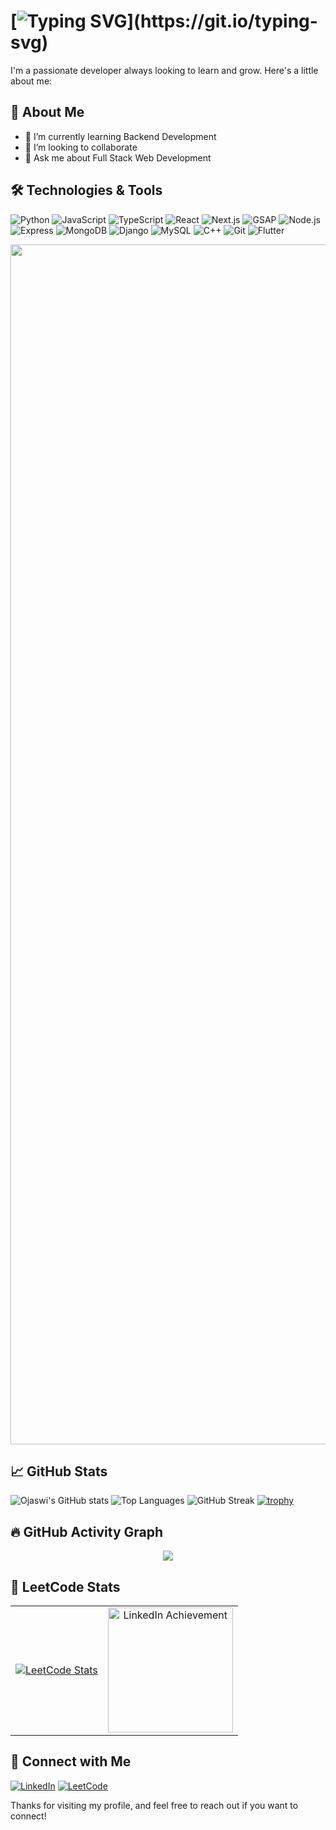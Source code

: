 # [![Typing SVG](https://readme-typing-svg.demolab.com/?lines=Hi+There,+This+is+Ojaswi+👋;Welcome+to+my+GitHub+profile!)](https://git.io/typing-svg)

 I'm a passionate developer always looking to learn and grow. Here's a little about me:

## 🚀 About Me
- 🌱 I’m currently learning Backend Development
- 👯 I’m looking to collaborate
- 💬 Ask me about Full Stack Web Development

## 🛠️ Technologies & Tools

![Python](https://img.shields.io/badge/Python-3776AB?style=for-the-badge&logo=python&logoColor=white)
![JavaScript](https://img.shields.io/badge/JavaScript-F7DF1E?style=for-the-badge&logo=javascript&logoColor=black)
![TypeScript](https://img.shields.io/badge/TypeScript-007ACC?style=for-the-badge&logo=typescript&logoColor=white)
![React](https://img.shields.io/badge/React-61DAFB?style=for-the-badge&logo=react&logoColor=black)
![Next.js](https://img.shields.io/badge/Next.js-000000?style=for-the-badge&logo=next.js&logoColor=white)
![GSAP](https://img.shields.io/badge/GSAP-88CE02?style=for-the-badge&logo=greensock&logoColor=black)
![Node.js](https://img.shields.io/badge/Node.js-339933?style=for-the-badge&logo=node.js&logoColor=white)
![Express](https://img.shields.io/badge/Express-000000?style=for-the-badge&logo=express&logoColor=white)
![MongoDB](https://img.shields.io/badge/MongoDB-47A248?style=for-the-badge&logo=mongodb&logoColor=white)
![Django](https://img.shields.io/badge/Django-092E20?style=for-the-badge&logo=django&logoColor=white)
![MySQL](https://img.shields.io/badge/MySQL-4479A1?style=for-the-badge&logo=mysql&logoColor=white)
![C++](https://img.shields.io/badge/C++-00599C?style=for-the-badge&logo=c%2B%2B&logoColor=white)
![Git](https://img.shields.io/badge/Git-F05032?style=for-the-badge&logo=git&logoColor=white)
![Flutter](https://img.shields.io/badge/Flutter-02569B?style=for-the-badge&logo=flutter&logoColor=white)


<img src="https://www.animatedimages.org/data/media/562/animated-line-image-0184.gif" width="1920" />

## 📈 GitHub Stats

![Ojaswi's GitHub stats](https://github-readme-stats.vercel.app/api?username=ojaswi1234&show_icons=true&theme=radical)
![Top Languages](https://github-readme-stats.vercel.app/api/top-langs/?username=ojaswi1234&layout=compact&theme=radical)
![GitHub Streak](https://github-readme-streak-stats.herokuapp.com/?user=ojaswi1234&theme=radical)
[![trophy](https://github-profile-trophy.vercel.app/?username=ojaswi1234&theme=radical)](https://github.com/ryo-ma/github-profile-trophy)

## 🔥 GitHub Activity Graph

<p align="center">
  <img src="https://github-readme-activity-graph.vercel.app/graph?username=ojaswi1234&theme=react-dark&area=true&hide_border=true" />
</p>


## 🧠 LeetCode Stats

<table>
  <tr>
    <td>
      <a href="https://leetcode.com/ojaswideep2020">
        <img src="https://leetcard.jacoblin.cool/ojaswideep2020?theme=light&animation=true" alt="LeetCode Stats" />
      </a>
    </td>
    <td align="center">
      <img src="https://media.licdn.com/dms/image/v2/D4E22AQFECzlsktkisQ/feedshare-shrink_2048_1536/feedshare-shrink_2048_1536/0/1715583200808?e=2147483647&v=beta&t=Cd_yU9bEHjysx2uv9VVvDLRRHXWcXSFbrCfVf55yhGc" width="200" alt="LinkedIn Achievement" /><br>
        </tr>
</table>






## 🔗 Connect with Me

[![LinkedIn](https://img.shields.io/badge/LinkedIn-Connect-blue?style=for-the-badge&logo=linkedin&logoColor=white)](https://www.linkedin.com/in/ojaswi-bhardwaj-962393281)
[![LeetCode](https://img.shields.io/badge/LeetCode-ojaswideep2020-orange?style=for-the-badge&logo=leetcode&logoColor=white)](https://leetcode.com/ojaswideep2020/)




Thanks for visiting my profile, and feel free to reach out if you want to connect!
